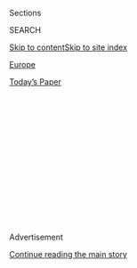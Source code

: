 <div id="app">

<div>

<div>

<div>

<div class="NYTAppHideMasthead css-1q2w90k e1suatyy0">

<div class="section css-ui9rw0 e1suatyy2">

<div class="css-eph4ug er09x8g0">

<div class="css-6n7j50">

</div>

<span class="css-1dv1kvn">Sections</span>

<div class="css-10488qs">

<span class="css-1dv1kvn">SEARCH</span>

</div>

[Skip to content](#site-content)[Skip to site
index](#site-index)

</div>

<div id="masthead-section-label" class="css-1wr3we4 eaxe0e00">

[Europe](https://www.nytimes.com/section/world/europe)

</div>

<div class="css-10698na e1huz5gh0">

</div>

</div>

<div id="masthead-bar-one" class="section hasLinks css-15hmgas e1csuq9d3">

<div class="css-uqyvli e1csuq9d0">

</div>

<div class="css-1uqjmks e1csuq9d1">

</div>

<div class="css-9e9ivx">

[](https://myaccount.nytimes.com/auth/login?response_type=cookie&client_id=vi)

</div>

<div class="css-1bvtpon e1csuq9d2">

[Today’s
Paper](https://www.nytimes.com/section/todayspaper)

</div>

</div>

</div>

</div>

<div data-aria-hidden="false">

<div id="site-content" data-role="main">

<div>

<div class="css-1aor85t" style="opacity:0.000000001;z-index:-1;visibility:hidden">

<div class="css-1hqnpie">

<div class="css-epjblv">

<span class="css-17xtcya">[Europe](/section/world/europe)</span><span class="css-x15j1o">|</span><span class="css-fwqvlz">Woody
Johnson Was a Loyal Trump Supporter in 2016. As an Ambassador, He May Be
Too
Loyal.</span>

</div>

<div class="css-k008qs">

<div class="css-1iwv8en">

<span class="css-18z7m18"></span>

<div>

</div>

</div>

<span class="css-1n6z4y">https://nyti.ms/2WTpVhj</span>

<div class="css-1705lsu">

<div class="css-4xjgmj">

<div class="css-4skfbu" data-role="toolbar" data-aria-label="Social Media Share buttons, Save button, and Comments Panel with current comment count" data-testid="share-tools">

  - 
  - 
  - 
  - 
    
    <div class="css-6n7j50">
    
    </div>

  - 

</div>

</div>

</div>

</div>

</div>

</div>

<div id="NYT_TOP_BANNER_REGION" class="css-13pd83m">

</div>

<div id="top-wrapper" class="css-1sy8kpn">

<div id="top-slug" class="css-l9onyx">

Advertisement

</div>

[Continue reading the main
story](#after-top)

<div class="ad top-wrapper" style="text-align:center;height:100%;display:block;min-height:250px">

<div id="top" class="place-ad" data-position="top" data-size-key="top">

</div>

</div>

<div id="after-top">

</div>

</div>

<div>

<div id="sponsor-wrapper" class="css-1hyfx7x">

<div id="sponsor-slug" class="css-19vbshk">

Supported by

</div>

[Continue reading the main
story](#after-sponsor)

<div id="sponsor" class="ad sponsor-wrapper" style="text-align:center;height:100%;display:block">

</div>

<div id="after-sponsor">

</div>

</div>

<div class="css-186x18t">

</div>

<div class="css-1vkm6nb ehdk2mb0">

# Woody Johnson Was a Loyal Trump Supporter in 2016. As an Ambassador, He May Be Too Loyal.

</div>

In the view of some American diplomats, Mr. Johnson’s willingness to
carry out President Trump’s request to seek the British government’s
help in moving the British Open to his golf resort in Scotland was only
the latest example of the envoy’s poor judgment.

<div class="css-79elbk" data-testid="photoviewer-wrapper">

<div class="css-z3e15g" data-testid="photoviewer-wrapper-hidden">

</div>

<div class="css-1a48zt4 ehw59r15" data-testid="photoviewer-children">

![<span class="css-16f3y1r e13ogyst0" data-aria-hidden="true">Robert
Wood Johnson IV, the American ambassador to Britain, lobbied British
officials to hold the British Open at President Trump’s Turnberry golf
resort in
Scotland.</span><span class="css-cnj6d5 e1z0qqy90" itemprop="copyrightHolder"><span class="css-1ly73wi e1tej78p0">Credit...</span><span><span>Pool
photo by Hannah
McKay</span></span></span>](https://static01.nyt.com/images/2020/07/24/us/politics/24dc-woody1/merlin_174791733_5a127cfe-929e-4b62-ad11-8555ab18c576-articleLarge.jpg?quality=75&auto=webp&disable=upscale)

</div>

</div>

<div class="css-18e8msd">

<div class="css-otjvjh epjyd6m0">

<div class="css-nmf14i ey68jwv0" data-aria-hidden="true">

[![Mark
Landler](https://static01.nyt.com/images/2019/10/22/reader-center/author-mark-landler/author-mark-landler-thumbLarge-v3.png
"Mark Landler")](https://www.nytimes.com/by/mark-landler)[![Lara
Jakes](https://static01.nyt.com/images/2019/07/25/reader-center/author-lara-jakes/author-lara-jakes-thumbLarge.png
"Lara Jakes")](https://www.nytimes.com/by/lara-jakes)[![Maggie
Haberman](https://static01.nyt.com/images/2018/07/12/multimedia/author-maggie-haberman/author-maggie-haberman-thumbLarge.png
"Maggie Haberman")](https://www.nytimes.com/by/maggie-haberman)

</div>

<div class="css-1baulvz">

By [<span class="css-1baulvz" itemprop="name">Mark
Landler</span>](https://www.nytimes.com/by/mark-landler),
[<span class="css-1baulvz" itemprop="name">Lara
Jakes</span>](https://www.nytimes.com/by/lara-jakes) and
[<span class="css-1baulvz last-byline" itemprop="name">Maggie
Haberman</span>](https://www.nytimes.com/by/maggie-haberman)

</div>

</div>

  - 
    
    <div class="css-ld3wwf e16638kd2">
    
    July 24,
    2020
    
    </div>

  - 
    
    <div class="css-4xjgmj">
    
    <div class="css-d8bdto" data-role="toolbar" data-aria-label="Social Media Share buttons, Save button, and Comments Panel with current comment count" data-testid="share-tools">
    
      - 
      - 
      - 
      - 
        
        <div class="css-6n7j50">
        
        </div>
    
      - 
    
    </div>
    
    </div>

</div>

</div>

<div class="section meteredContent css-1r7ky0e" name="articleBody" itemprop="articleBody">

<div class="css-1fanzo5 StoryBodyCompanionColumn">

<div class="css-53u6y8">

LONDON — Playing host at a small dinner on Tuesday night in honor of
Secretary of State Mike Pompeo, the American ambassador to Britain,
[Robert Wood
Johnson](https://www.nytimes.com/2020/07/25/sports/football/woody-johnson-trump-jets.html)
IV, told his guests that the wine was from President Trump’s vineyard in
Virginia. He was serving it, he joked, even though it might be ethically
improper.

The next day, Mr. Johnson was not making any more jokes about ethics.
[On
Twitter](https://twitter.com/USAmbUK/status/1286029006500966402?s=20),
he insisted he had “followed the ethical rules and requirements of my
office at all times” after [The New York Times
reported](https://www.nytimes.com/2020/07/21/world/europe/trump-british-open.html)
that at the president’s request, he had raised with a British official
the idea of steering the British Open golf tournament to Mr. Trump’s
Turnberry golf resort in Scotland.

In the ranks of the American diplomatic corps, Mr. Johnson’s enthusiasm
for pleasing Mr. Trump has raised questions about whether Mr. Johnson —
a 73-year-old pharmaceutical heir, N.F.L. team owner and longtime friend
of the president’s — has put promoting his boss over his diplomatic
duties.

It has also deepened the misgivings of the London embassy’s staff about
his judgment, given his reputation for off-color jokes and remarks to
subordinates that some said have crossed the line into sexism or racism.
His behavior has eroded morale among career diplomats and has surfaced
in a State Department inspector general’s look at the embassy, the
results of which are in a report filed in February but not yet released.

</div>

</div>

<div class="css-1fanzo5 StoryBodyCompanionColumn">

<div class="css-53u6y8">

Among the seven guests who attended the dinner for Mr. Pompeo were the
British foreign secretary, Dominic Raab, and the chancellor of the
Exchequer, Rishi Sunak, as well as three American banking executives. A
spokesman for the embassy said that Mr. Johnson paid for the wine
himself.

</div>

</div>

<div class="css-cfo9c3">

</div>

<div class="css-1fanzo5 StoryBodyCompanionColumn">

<div class="css-53u6y8">

Still, said Lewis A. Lukens, who was Mr. Johnson’s deputy until November
2018, “Instances like this reinforce the image of an ambassador out of
touch with government ethics requirements and more interested in serving
the president’s personal interests than representing the country
overseas.”

The president has denied that he asked Mr. Johnson to lobby the British
government to award the Open to his Turnberry resort, and the ambassador
has declined to address his role. But Mr. Lukens, drawing on notes he
made at the time, provided a detailed timeline of his repeated efforts
to persuade Mr. Johnson not to carry out Mr. Trump’s directive.

Mr. Johnson, Mr. Lukens said, returned to London on Jan. 30, 2018, after
a one-on-one meeting with Mr. Trump in the Oval Office the day before.
The ambassador, who is known by his nickname
[Woody](https://www.nytimes.com/2020/07/25/sports/football/woody-johnson-trump-jets.html),
told Mr. Lukens about the president’s request and asked him to suggest a
British official he could contact about it.

</div>

</div>

<div class="css-1fanzo5 StoryBodyCompanionColumn">

<div class="css-53u6y8">

“I advised Woody that he should not do this, that it would violate
ethical guidelines at the State Department,” Mr. Lukens recalled.

That seemed to put the matter to rest, he said. But on Feb. 21, Mr.
Johnson again raised the president’s request, asking his deputy: “‘Who
should I talk to in the British government?’” Mr. Lukens recalled. “I
said, ‘No one.’”

He then warned the ambassador, Mr. Lukens said, that beyond the ethical
and legal red flags raised by the conversation, it would be hugely
embarrassing to the embassy and the State Department if it ever leaked
out.

Mr. Johnson, he said, conceded the risks and appeared frustrated to be
put in a compromised position. He told Mr. Lukens he might call the
president’s son Eric Trump, who oversees the family’s golf resorts, to
see whether he could handle the contact with the British government. It
is not clear whether Mr. Johnson did that.

But a few days later, he held a meeting with Britain’s secretary of
state for Scotland, David Mundell. Shortly after returning to the
embassy, an American political official who was in the room with Mr.
Johnson reported to Mr. Lukens that the ambassador had broached the idea
of holding the Open at Turnberry.

“If the president denies it,” Mr. Lukens said, “he’s not being
truthful.”

A White House spokeswoman declined to comment on the new information, as
did Mr. Johnson. But the ambassador was far less equivocal about the
accusations that he made offensive comments to his staff.

“These false claims of insensitive remarks about race and gender are
totally inconsistent with my longstanding record and values,” [he said
Wednesday on
Twitter](https://twitter.com/USAmbUK/status/1286029006500966402?s=20).

</div>

</div>

<div class="css-1fanzo5 StoryBodyCompanionColumn">

<div class="css-53u6y8">

But according to a half-dozen current and former embassy employees, Mr.
Johnson regularly made his female and Black staff members uncomfortable
with comments about their appearances or race. One Black female diplomat
told colleagues that Mr. Johnson disparaged her efforts to schedule
events for Black History Month, accusations that were [first reported by
CNN](https://www.cnn.com/2020/07/22/politics/woody-johnson-oig-report/index.html).

Mr. Johnson, the diplomat said, once asked if he had to speak to an
audience that was “just a bunch of Black people.” He told the diplomat,
who later left the Foreign Service, that she was “marginalizing”
herself. On the occasion of Martin Luther King’s Birthday, he asked what
made the Rev. Dr. Martin Luther King Jr. deserving of a holiday.

In June 2018, Mr. Johnson lashed out in anger after a visit by the
education secretary, Betsy DeVos, because his staff organized a
reception at his residence, Winfield House, that included teenagers,
some of whom were racial minorities who had won funding to make
recruiting visits to American universities. Mr. Johnson complained he
had been blindsided; some officials suspected he was uncomfortable with
the guests.

The ambassador’s weekly senior staff meeting, which brought together the
heads of the embassy’s departments as well as the C.I.A., the Department
of Homeland Security and other agencies with outposts in London, could
be particularly tense, according to four current and former staff
members. Mr. Johnson, they said, liked to open the proceedings with
lighthearted comments that often fell flat.

At one meeting, said a person who attended, Mr. Johnson singled out a
Black gunnery sergeant, who headed the Marine security detachment at the
embassy and was wearing black pants and a black polo shirt. “Black — I
like it,” he said, drawing no reaction from the Marine but winces from
others in the room.

Two people close to Mr. Johnson said his comment stemmed from the fact
that the new uniforms of the N.F.L. team he owns, the New York Jets,
rolled out last year, were black. Others viewed the episode as evidence
of Mr. Johnson’s awkwardness rather than racist intent, part of a
pattern of tin-eared attempts at humor.

Mr. Johnson regularly commented on the appearances of female staff
members, once pointing out to colleagues that he had seen one of the
women working out in the embassy’s gym that morning. Though he actively
recruited women for jobs in the embassy, his actions had the effect of
excluding them, **** according to several diplomats.

</div>

</div>

<div class="css-1fanzo5 StoryBodyCompanionColumn">

<div class="css-53u6y8">

Soon after arriving in London, Mr. Johnson joined an exclusive men’s
club, White’s, and began holding business lunches there. Because White’s
does not allow women, he could not bring the embassy’s political affairs
counselor, Jennifer Gavito, and invited her male deputy instead. After
female employees raised it with the State Department, Mr. Lukens urged
Mr. Johnson to use the club only for social occasions.

Whatever his troubles, Mr. Johnson’s relationship with the president
appears to remain intact. And so far in this election cycle, he has
given $1.2 million to the Republican National Committee and the Trump
Victory fund, as well as another $1 million to America First Action, a
super PAC supporting Mr. Trump’s re-election.

But as the owner of the Jets, his alleged behavior could cause him
trouble in the N.F.L., where he is among those with problematic records
on race and other culturally charged issues. After [CNN
reported](https://www.cnn.com/2020/07/22/politics/woody-johnson-oig-report/index.html)
on his comments to the embassy staff in London, [Jamal Adams, an All-Pro
safety on the Jets,
tweeted](https://twitter.com/Prez/status/1285983250628767744?s=20), “We
need the RIGHT people at the top. Wrong is wrong\!”

It has also become a divisive issue inside the State Department. A
senior official there described the complaints about Mr. Johnson’s
comments as an alarming “trifecta” — racist, misogynistic and
anti-Semitic — that showed him to be the most culturally insensitive
ambassador in recent memory.

The State Department rallied to Mr. Johnson’s defense after the
accusations about his personal behavior were first reported. It
described him as “a valued member of the team who has led Mission U.K.
honorably and professionally.”

But tensions in the embassy have caused some career diplomats to leave
and one — Mr. Lukens — to be forced out. That happened in November 2018
after Mr. Johnson heard he had given a speech at a British university in
which he made a mildly positive reference to former President Barack
Obama.

A popular diplomat whose father had been an ambassador, Mr. Lukens
served as travel director for Hillary Clinton when she was secretary of
state and as acting ambassador in London before Mr. Johnson arrived in
November 2017.

</div>

</div>

<div class="css-1fanzo5 StoryBodyCompanionColumn">

<div class="css-53u6y8">

In dismissing Mr. Lukens, Mr. Johnson told him he was a “traitor.”

Mark Landler reported from London, Lara Jakes from Washington and Maggie
Haberman from New York.

</div>

</div>

<div>

</div>

</div>

<div>

</div>

<div>

</div>

<div>

</div>

<div>

<div id="bottom-wrapper" class="css-1ede5it">

<div id="bottom-slug" class="css-l9onyx">

Advertisement

</div>

[Continue reading the main
story](#after-bottom)

<div id="bottom" class="ad bottom-wrapper" style="text-align:center;height:100%;display:block;min-height:90px">

</div>

<div id="after-bottom">

</div>

</div>

</div>

</div>

</div>

## Site Index

<div>

</div>

## Site Information Navigation

  - [© <span>2020</span> <span>The New York Times
    Company</span>](https://help.nytimes.com/hc/en-us/articles/115014792127-Copyright-notice)

<!-- end list -->

  - [NYTCo](https://www.nytco.com/)
  - [Contact
    Us](https://help.nytimes.com/hc/en-us/articles/115015385887-Contact-Us)
  - [Work with us](https://www.nytco.com/careers/)
  - [Advertise](https://nytmediakit.com/)
  - [T Brand Studio](http://www.tbrandstudio.com/)
  - [Your Ad
    Choices](https://www.nytimes.com/privacy/cookie-policy#how-do-i-manage-trackers)
  - [Privacy](https://www.nytimes.com/privacy)
  - [Terms of
    Service](https://help.nytimes.com/hc/en-us/articles/115014893428-Terms-of-service)
  - [Terms of
    Sale](https://help.nytimes.com/hc/en-us/articles/115014893968-Terms-of-sale)
  - [Site
    Map](https://spiderbites.nytimes.com)
  - [Help](https://help.nytimes.com/hc/en-us)
  - [Subscriptions](https://www.nytimes.com/subscription?campaignId=37WXW)

</div>

</div>

</div>

</div>

